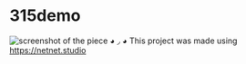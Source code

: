 # 315demo
![screenshot of the piece](threeonefivescreenshot)
◕ ◞ ◕ This project was made using https://netnet.studio
